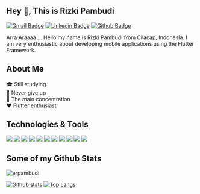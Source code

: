 ## Hey 👋, This is Rizki Pambudi
[![Gmail Badge](https://img.shields.io/badge/-erpambudi0@gmail.com-c14438?style=flat&logo=Gmail&logoColor=white&link=mailto:erpambudi0@gmail.com)](mailto:erpambudi0@gmail.com) 
[![Linkedin Badge](https://img.shields.io/badge/-erpambudi-0072b1?style=flat&logo=Linkedin&logoColor=white&link=https://www.linkedin.com/in/erpambudi/)](https://www.linkedin.com/in/erpambudi/) [![Github Badge](https://img.shields.io/badge/-erpambudi-grey?style=flat&logo=github&logoColor=white&link=https://github.com/erpambudi/)](https://www.github.com/erpambudi/) 
<p align='left'>Arra Araaaa ... Hello my name is Rizki Pambudi from Cilacap, Indonesia. I am very enthusiastic about developing mobile applications using the Flutter Framework.</p>

## About Me
:mortar_board: Still studying<br/>
:muscle: Never give up<br/>
:boy: The main concentration<br/>
:heart: Flutter enthusiast<br/>

## Technologies & Tools
![](https://img.shields.io/badge/Editor-VSCode-informational?style=flat&logo=visual-studio-code&logoColor=white&color=blue)
![](https://img.shields.io/badge/Editor-Android_Studio-informational?style=flat&logo=android-studio&logoColor=white&color=blue)
![](https://img.shields.io/badge/Editor-IntelliJ_IDEA-informational?style=flat&logo=intellij-idea&logoColor=white&color=blue)
![](https://img.shields.io/badge/Code-Dart-informational?style=flat&logo=dart&logoColor=white&color=blue)
![](https://img.shields.io/badge/Code-Java-informational?style=flat&logo=java&logoColor=white&color=blue)
![](https://img.shields.io/badge/Code-Json-informational?style=flat&logo=json&logoColor=white&color=blue)
![](https://img.shields.io/badge/Framework-Flutter-informational?style=flat&logo=flutter&logoColor=white&color=blue)
![](https://img.shields.io/badge/Shell-Bash-informational?style=flat&logo=gnu-bash&logoColor=white&color=blue)
![](https://img.shields.io/badge/Tools-Postman-informational?style=flat&logo=postman&logoColor=white&color=blue)
![](https://img.shields.io/badge/Cloud-Firebase-informational?style=flat&logo=firebase&logoColor=white&color=blue)
![](https://img.shields.io/badge/Cloud-RESTful_API-informational?style=flat&logo=json&logoColor=white&color=blue)

## Some of my Github Stats
<p align=left> <img src=https://komarev.com/ghpvc/?username=erpambudi alt=erpambudi /> </p>

[![Github stats](https://github-readme-stats.vercel.app/api?username=erpambudi&show_icons=true&include_all_commits=true)](https://github.com/erpambudi/github-readme-stats)
[![Top Langs](https://github-readme-stats.vercel.app/api/top-langs/?username=erpambudi&layout=compact)](https://github.com/erpambudi/github-readme-stats)

